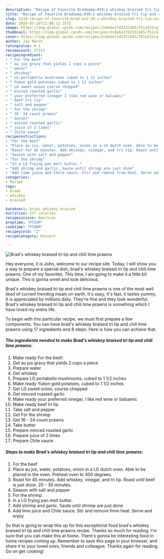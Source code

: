 ```yaml
---
description: "Recipe of Favorite Brad&amp;#39;s whiskey braised tri tip and chili lime prawns"
title: "Recipe of Favorite Brad&amp;#39;s whiskey braised tri tip and chili lime prawns"
slug: 1118-recipe-of-favorite-brad-and-39-s-whiskey-braised-tri-tip-and-chili-lime-prawns
date: 2020-07-16T22:00:13.357Z
image: https://img-global.cpcdn.com/recipes/2c8ebe17d2331385/751x532cq70/brads-whiskey-braised-tri-tip-and-chili-lime-prawns-recipe-main-photo.jpg
thumbnail: https://img-global.cpcdn.com/recipes/2c8ebe17d2331385/751x532cq70/brads-whiskey-braised-tri-tip-and-chili-lime-prawns-recipe-main-photo.jpg
cover: https://img-global.cpcdn.com/recipes/2c8ebe17d2331385/751x532cq70/brads-whiskey-braised-tri-tip-and-chili-lime-prawns-recipe-main-photo.jpg
author: Jay Marsh
ratingvalue: 4.1
reviewcount: 27213
recipeingredient:
- " For the beef"
- " au jus gravy that yields 2 cups a piece"
- " water"
- " whiskey"
- " LG portabello mushrooms cubed to 1 12 inches"
- " Yukon gold potatoes cubed to 1 12 inches"
- " LG sweet onion course chopped"
- " minced roasted garlic"
- " your preferred vinegar I like red wine or balsamic"
- " beef tri tip"
- " salt and pepper"
- " For the shrimp"
- " 16  24 count prawns"
- " butter"
- " minced roasted garlic"
- " juice of 2 limes"
- " Chile sauce"
recipeinstructions:
- "For the beef"
- "Place au jus, water, potatoes, onion in a LG dutch oven. Able to be placed in the oven. Preheat oven to 400 degrees."
- "Roast for 45 minutes. Add whiskey, vinegar, and tri tip. Roast until beef is just done. 20 - 30 minutes."
- "Season with salt and pepper"
- "For the shrimp"
- "In a LG frying pan melt butter."
- "Add shrimp and garlic. Saute until shrimp are just done"
- "Add lime juice and Chile sauce. Stir and remove from heat. Serve and enjoy"
categories:
- Recipe
tags:
- brads
- whiskey
- braised

katakunci: brads whiskey braised 
nutrition: 237 calories
recipecuisine: American
preptime: "PT35M"
cooktime: "PT46M"
recipeyield: "2"
recipecategory: Dessert

---
```



![Brad&#39;s whiskey braised tri tip and chili lime prawns](https://img-global.cpcdn.com/recipes/2c8ebe17d2331385/751x532cq70/brads-whiskey-braised-tri-tip-and-chili-lime-prawns-recipe-main-photo.jpg)

Hey everyone, it is John, welcome to our recipe site. Today, I will show you a way to prepare a special dish, brad&#39;s whiskey braised tri tip and chili lime prawns. One of my favorites. This time, I am going to make it a little bit unique. This is gonna smell and look delicious.



Brad&#39;s whiskey braised tri tip and chili lime prawns is one of the most well liked of current trending meals on earth. It's easy, it's fast, it tastes yummy. It is appreciated by millions daily. They're fine and they look wonderful. Brad&#39;s whiskey braised tri tip and chili lime prawns is something which I have loved my entire life.


To begin with this particular recipe, we must first prepare a few components. You can have brad&#39;s whiskey braised tri tip and chili lime prawns using 17 ingredients and 8 steps. Here is how you can achieve that.

<!--inarticleads1-->

##### The ingredients needed to make Brad&#39;s whiskey braised tri tip and chili lime prawns:

1. Make ready  For the beef:
1. Get  au jus gravy that yields 2 cups a piece
1. Prepare  water
1. Get  whiskey
1. Prepare  LG portabello mushrooms, cubed to 1 1/2 inches
1. Make ready  Yukon gold potatoes, cubed to 1 1/2 inches
1. Get  LG sweet onion, course chopped
1. Get  minced roasted garlic
1. Make ready  your preferred vinegar, I like red wine or balsamic
1. Make ready  beef tri tip
1. Take  salt and pepper
1. Get  For the shrimp:
1. Get  16 - 24 count prawns
1. Take  butter
1. Prepare  minced roasted garlic
1. Prepare  juice of 2 limes
1. Prepare  Chile sauce




<!--inarticleads2-->

##### Steps to make Brad&#39;s whiskey braised tri tip and chili lime prawns:

1. For the beef
1. Place au jus, water, potatoes, onion in a LG dutch oven. Able to be placed in the oven. Preheat oven to 400 degrees.
1. Roast for 45 minutes. Add whiskey, vinegar, and tri tip. Roast until beef is just done. 20 - 30 minutes.
1. Season with salt and pepper
1. For the shrimp
1. In a LG frying pan melt butter.
1. Add shrimp and garlic. Saute until shrimp are just done
1. Add lime juice and Chile sauce. Stir and remove from heat. Serve and enjoy




So that is going to wrap this up for this exceptional food brad&#39;s whiskey braised tri tip and chili lime prawns recipe. Thanks so much for reading. I'm sure that you can make this at home. There's gonna be interesting food in home recipes coming up. Remember to save this page in your browser, and share it to your loved ones, friends and colleague. Thanks again for reading. Go on get cooking!
